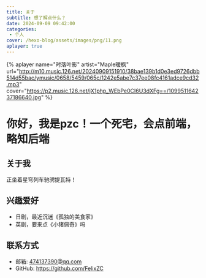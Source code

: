```yaml
---
title: 关于
subtitle: 想了解点什么？
date: 2024-09-09 09:42:00
categories:
 - 个人
cover: /hexo-blog/assets/images/png/11.png
aplayer: true
---
```


{% aplayer
  name="时落叶影"
  artist="Maple暖枫"
  url="http://m10.music.126.net/20240909151910/38bae139b1d0e3ed9726dbb514d55bac/ymusic/0658/5459/065c/1242e5abe7c37ee08fc4161adce9cd32.mp3"
  cover="https://p2.music.126.net/jX1php_WEbPe0CI6U3dXFg==/109951164237186640.jpg"
%}


# 你好，我是pzc！一个死宅，会点前端，略知后端

## 关于我

正坐着星穹列车驰骋提瓦特！

## 兴趣爱好

- 日剧，最近沉迷《孤独的美食家》
- 英剧，要来点《小猪佩奇》吗

## 联系方式

- 邮箱: 474137390@qq.com
- GitHub: https://github.com/FelixZC